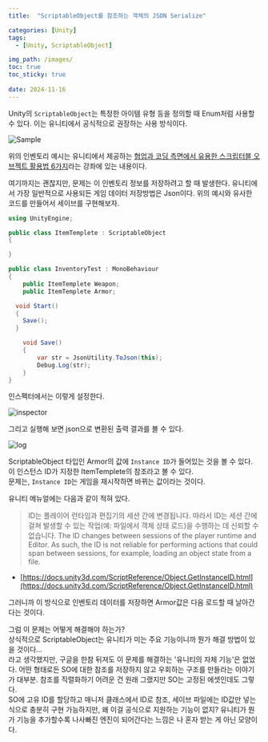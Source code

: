```yaml
---
title:  "ScriptableObject를 참조하는 객체의 JSON Serialize"

categories: [Unity]
tags:
  - [Unity, ScriptableObject]

img_path: /images/
toc: true
toc_sticky: true
 
date: 2024-11-16
---
```


 Unity의 `ScriptableObject`는 특정한 아이템 유형 등을 정의할 때 Enum처럼 사용할 수 있다. 이는 유니티에서 공식적으로 권장하는 사용 방식이다.

![Sample](20241116_4.png)

 위의 인벤토리 예시는 유니티에서 제공하는 [협업과 코딩 측면에서 유용한 스크립터블 오브젝트 활용법 6가지](https://unity.com/kr/blog/engine-platform/6-ways-scriptableobjects-can-benefit-your-team-and-your-code)라는 강좌에 있는 내용이다.

 여기까지는 괜찮지만, 문제는 이 인벤토리 정보를 저장하려고 할 때 발생한다.
 유니티에서 가장 일반적으로 사용되든 게임 데이터 저장방법은 Json이다. 위의 예시와 유사한 코드를 만들어서 세이브를 구현해보자.

```c#
using UnityEngine;

public class ItemTemplete : ScriptableObject
{

}

public class InventoryTest : MonoBehaviour
{
	public ItemTemplete Weapon;
	public ItemTemplete Armor;

  void Start()
  {
    Save();
  }

	void Save()
	{
		var str = JsonUtility.ToJson(this);
		Debug.Log(str);
	}
}
```

 인스펙터에서는 이렇게 설정한다.

![inspector](20241116_3.jpg)

 그리고 실행해 보면 json으로 변환된 출력 결과를 볼 수 있다.

![log](20241116_2.jpg)

 ScriptableObject 타입인 Armor의 값에 `Instance ID`가 들어있는 것을 볼 수 있다.<br>
 이 인스턴스 ID가 지정한 ItemTemplete의 참조라고 볼 수 있다.<br>
 문제는, `Instance ID`는 게임을 재시작하면 바뀌는 값이라는 것이다.

 유니티 메뉴얼에는 다음과 같이 적혀 있다.<br>

> ID는 플레이어 런타임과 편집기의 세션 간에 변경됩니다. 따라서 ID는 세션 간에 걸쳐 발생할 수 있는 작업(예: 파일에서 객체 상태 로드)을 수행하는 데 신뢰할 수 없습니다.
> The ID changes between sessions of the player runtime and Editor. As such, the ID is not reliable for performing actions that could span between sessions, for example, loading an object state from a file.
- [https://docs.unity3d.com/ScriptReference/Object.GetInstanceID.html](https://docs.unity3d.com/ScriptReference/Object.GetInstanceID.html)

 그러니까 이 방식으로 인벤토리 데이터를 저장하면 Armor값은 다음 로드할 때 날아간다는 것이다.

 그럼 이 문제는 어떻게 해결해야 하는가?<br>
 상식적으로 ScriptableObject는 유니티가 미는 주요 기능이니까 뭔가 해결 방법이 있을 것이다...<br>
 라고 생각했지만, 구글을 한참 뒤져도 이 문제를 해결하는 '유니티의 자체 기능'은 없었다. 어떤 형태로든 SO에 대한 참조를 저장하지 않고 우회하는 구조를 만들라는 이야기가 대부분. 참조를 직렬화하기 어려운 건 원래 그랬지만 SO는 고정된 에셋인데도 그렇다.<br>
 SO에 고유 ID를 할당하고 매니저 클래스에서 ID로 참조, 세이브 파일에는 ID값만 넣는 식으로 충분히 구현 가능하지만, 왜 이걸 공식으로 지원하는 기능이 없지? 유니티가 뭔가 기능을 추가할수록 나사빠진 엔진이 되어간다는 느낌은 나 혼자 받는 게 아닌 모양이다.
